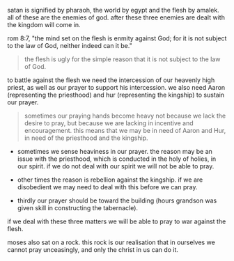 satan is signified by pharaoh, the world by egypt and the flesh by amalek. all of 
these are the enemies of god. after these three enemies are dealt with the kingdom
will come in.

rom 8:7, "the mind set on the flesh is enmity against God; for it is not subject to the law of God, neither indeed can it be."

> the flesh is ugly for the simple reason that it is not subject to the law of God.

to battle against the flesh we need the intercession of our heavenly high priest, as well as our prayer to support his intercession. we also need Aaron (representing the priesthood) and hur (representing the kingship) to sustain our prayer.

> sometimes our praying hands become heavy not because we lack the desire to pray, but because we are lacking in incentive and encouragement. this means that we may be in need of Aaron and Hur, in need of the priesthood and the kingship.

- sometimes we sense heaviness in our prayer. the reason may be an issue with the priesthood, which is conducted in the holy of holies, in our spirit. if we do not deal with our spirit we will not be able to pray.

- other times the reason is rebellion against the kingship. if we are disobedient we may need to deal with this before we can pray.

- thirdly our prayer should be toward the building (hours grandson was given skill in constructing the tabernacle).

if we deal with these three matters we will be able to pray to war against the flesh.

moses also sat on a rock. this rock is our realisation that in ourselves we cannot pray unceasingly, and only the christ in us can do it.
